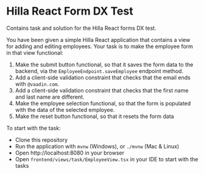 # Hilla React Form DX Test

Contains task and solution for the Hilla React forms DX test.

You have been given a simple Hilla React application that contains a view for adding and editing employees.
Your task is to make the employee form in that view functional:
1. Make the submit button functional, so that it saves the form data to the backend, via the `EmployeeEndpoint.saveEmployee` endpoint method.
2. Add a client-side validation constraint that checks that the email ends with `@vaadin.com`.
3. Add a client-side validation constraint that checks that the first name and last name are different.
4. Make the employee selection functional, so that the form is populated with the data of the selected employee.
5. Make the reset button functional, so that it resets the form data

To start with the task:
- Clone this repository
- Run the application with `mvnw` (Windows), or `./mvnw` (Mac & Linux)
- Open http://localhost:8080 in your browser
- Open `frontend/views/task/EmployeeView.tsx` in your IDE to start with the tasks
